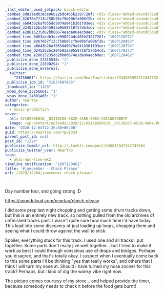 ```yaml
---
_last_editor_used_jetpack: block-editor
_oembed_0d83aedb3ece96022bdc465b2387728f: <div class="embed-soundcloud"><iframe title="Check Please by NearTao" width="750" height="400" scrolling="no" frameborder="no" src="https://w.soundcloud.com/player/?visual=true&url=https%3A%2F%2Fapi.soundcloud.com%2Ftracks%2F941598196&show_artwork=true&maxwidth=750&maxheight=1000&dnt=1"></iframe></div>
_oembed_82676b7f13c758b95cf9e00bfa006f2b: <div class="embed-soundcloud"><iframe title="Check Please by NearTao" width="584" height="400" scrolling="no" frameborder="no" src="https://w.soundcloud.com/player/?visual=true&url=https%3A%2F%2Fapi.soundcloud.com%2Ftracks%2F941598196&show_artwork=true&maxwidth=584&maxheight=876&dnt=1"></iframe></div>
_oembed_a6643b26af055dd5079a941b301f93ee: <div class="embed-soundcloud"><iframe title="Check Please by NearTao" width="500" height="400" scrolling="no" frameborder="no" src="https://w.soundcloud.com/player/?visual=true&url=https%3A%2F%2Fapi.soundcloud.com%2Ftracks%2F941598196&show_artwork=true&maxwidth=500&maxheight=750&dnt=1"></iframe></div>
_oembed_d245252bc204593aa9559718f57db4cd: <div class="embed-soundcloud"><iframe title="From Left Field by NearTao" width="500" height="400" scrolling="no" frameborder="no" src="https://w.soundcloud.com/player/?visual=true&url=https%3A%2F%2Fapi.soundcloud.com%2Ftracks%2F941926021&show_artwork=true&maxwidth=500&maxheight=750&dnt=1"></iframe></div>
_oembed_e28815235d82bb86674e1da06aecb8ec: <div class="embed-soundcloud"><iframe title="Check Please by NearTao" width="940" height="400" scrolling="no" frameborder="no" src="https://w.soundcloud.com/player/?visual=true&url=https%3A%2F%2Fapi.soundcloud.com%2Ftracks%2F941598196&show_artwork=true&maxwidth=940&maxheight=1000&dnt=1"></iframe></div>
_oembed_time_0d83aedb3ece96022bdc465b2387728f: "1607120272"
_oembed_time_82676b7f13c758b95cf9e00bfa006f2b: "1607120463"
_oembed_time_a6643b26af055dd5079a941b301f93ee: "1607120794"
_oembed_time_d245252bc204593aa9559718f57db4cd: "1607178173"
_oembed_time_e28815235d82bb86674e1da06aecb8ec: "1607120462"
_publicize_done_22315546: "1"
_publicize_done_22890294: "1"
_publicize_done_external:
  twitter:
    "23256661": https://twitter.com/NearTao/status/1334986093712842752
_publicize_job_id: "51837687665"
_thumbnail_id: "1328"
_wpas_done_23256661: "1"
_wpas_done_24391465: "1"
author: neartao
categories:
  - music-production
cover:
  alt: 62169206836__B31102D5-6B28-4ABE-8063-C0A16EECBB7F
  image: /wp-content/uploads/2020/12/62169206836__b31102d5-6b28-4abe-8063-c0a16eecbb7f.jpg
date: "2020-12-04T22:20:58+00:00"
guid: https://neartao.com/?p=1324
parent_post_id: null
post_id: "1324"
publicize_tumblr_url: http://.tumblr.com/post/636611947342741504
publicize_twitter_user: NearTao
tags:
  - akai-mpc-live-mk2
timeline_notification: "1607120461"
title: '#jamcember - Check Please'
url: /2020/12/04/jamcember-check-please/

---
```

Day number four, and going strong :D

https://soundcloud.com/neartao/check-please

I did some prep last night chopping and getting some drum tracks down, but this is an entirely new track, so nothing pulled from the old archives of unfinished tracks past. I wasn't quite sure how much time I'd have today. This lead into some discovery of just loading up loops, chopping them and seeing what I could throw against the wall to stick.

Spoiler, everything stuck for this track. I used one and all tracks I put together. Some parts don't really jive well together... but I tried to make it work as best I could through conscious use of drops and bridges. Perhaps you disagree, and that's totally okay. I suspect when I eventually come back to this some parts I'll be thinking "yes that really works", and others that I think I will turn my nose at. Should I have turned my nose sooner for this track? Perhaps, but I kind of dig the wonky vibe right now.

The picture comes courtesy of my stove... and helped provide the timer, because somebody needs to check it before the food gets burnt!
